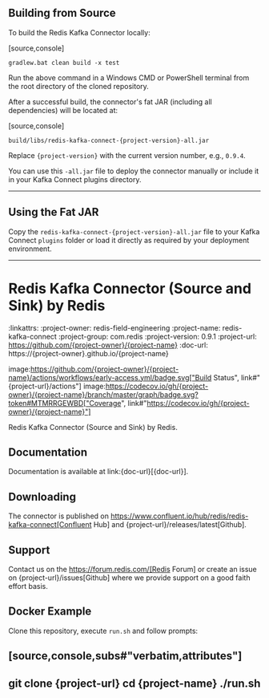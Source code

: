 ## Building from Source

To build the Redis Kafka Connector locally:

[source,console]
```
gradlew.bat clean build -x test
```

Run the above command in a Windows CMD or PowerShell terminal from the root directory of the cloned repository.

After a successful build, the connector's fat JAR (including all dependencies) will be located at:

[source,console]
```
build/libs/redis-kafka-connect-{project-version}-all.jar
```

Replace `{project-version}` with the current version number, e.g., `0.9.4`.

You can use this `-all.jar` file to deploy the connector manually or include it in your Kafka Connect plugins directory.

---

## Using the Fat JAR

Copy the `redis-kafka-connect-{project-version}-all.jar` file to your Kafka Connect `plugins` folder or load it directly as required by your deployment environment.

---

# Redis Kafka Connector (Source and Sink) by Redis
:linkattrs:
:project-owner:   redis-field-engineering
:project-name:    redis-kafka-connect
:project-group:   com.redis
:project-version: 0.9.1
:project-url:     https://github.com/{project-owner}/{project-name}
:doc-url:         https://{project-owner}.github.io/{project-name}


image:https://github.com/{project-owner}/{project-name}/actions/workflows/early-access.yml/badge.svg["Build Status", link#"{project-url}/actions"]
image:https://codecov.io/gh/{project-owner}/{project-name}/branch/master/graph/badge.svg?token#MTMRRGEWBD["Coverage", link#"https://codecov.io/gh/{project-owner}/{project-name}"]

Redis Kafka Connector (Source and Sink) by Redis.

## Documentation

Documentation is available at link:{doc-url}[{doc-url}].

## Downloading

The connector is published on https://www.confluent.io/hub/redis/redis-kafka-connect[Confluent Hub] and {project-url}/releases/latest[Github].

## Support

Contact us on the https://forum.redis.com/[Redis Forum] or create an issue on {project-url}/issues[Github] where we provide support on a good faith effort basis.

## Docker Example

Clone this repository, execute `run.sh` and follow prompts:

[source,console,subs#"verbatim,attributes"]
----
git clone {project-url}
cd {project-name}
./run.sh
----

